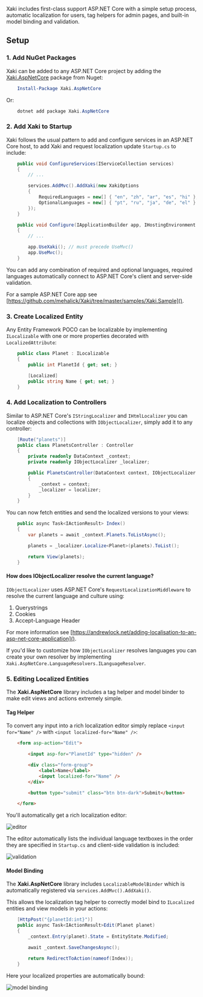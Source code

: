 ﻿Xaki includes first-class support ASP.NET Core with a simple setup process, automatic localization for users, tag helpers for admin pages, and built-in model binding and validation.

## Setup

### 1. Add NuGet Packages

Xaki can be added to any ASP.NET Core project by adding the [Xaki.AspNetCore](https://www.nuget.org/packages/Xaki.AspNetCore/) package from Nuget:

```powershell
    Install-Package Xaki.AspNetCore
```

Or:

```powershell
    dotnet add package Xaki.AspNetCore
```

### 2. Add Xaki to Startup

Xaki follows the usual pattern to add and configure services in an ASP.NET Core host, to add Xaki and request localization update `Startup.cs` to include:

```csharp
    public void ConfigureServices(IServiceCollection services)
    {
        // ...

        services.AddMvc().AddXaki(new XakiOptions
        {
            RequiredLanguages = new[] { "en", "zh", "ar", "es", "hi" },
            OptionalLanguages = new[] { "pt", "ru", "ja", "de", "el" }
        });
    }

    public void Configure(IApplicationBuilder app, IHostingEnvironment env)
    {
        // ...

        app.UseXaki(); // must precede UseMvc()
        app.UseMvc();
    }
```

You can add any combination of required and optional languages, required languages automatically connect to ASP.NET Core's client and server-side validation.

For a sample ASP.NET Core app see [https://github.com/mehalick/Xaki/tree/master/samples/Xaki.Sample]().

### 3. Create Localized Entity

Any Entity Framework POCO can be localizable by implementing `ILocalizable` with one or more properties decorated with `LocalizedAttribute`:

```csharp
    public class Planet : ILocalizable
    {
        public int PlanetId { get; set; }

        [Localized]
        public string Name { get; set; }
    }
```

### 4. Add Localization to Controllers

Similar to ASP.NET Core's `IStringLocalizer` and `IHtmlLocalizer` you can localize objects and collections with `IObjectLocalizer`, simply add it to any controller:

```csharp
    [Route("planets")]
    public class PlanetsController : Controller
    {
        private readonly DataContext _context;
        private readonly IObjectLocalizer _localizer;

        public PlanetsController(DataContext context, IObjectLocalizer localizer)
        {
            _context = context;
            _localizer = localizer;
        }
    }
```

You can now fetch entities and send the localized versions to your views:

```csharp
    public async Task<IActionResult> Index()
    {
        var planets = await _context.Planets.ToListAsync();

        planets = _localizer.Localize<Planet>(planets).ToList();

        return View(planets);
    }
```

#### How does IObjectLocalizer resolve the current language?


`IObjectLocalizer` uses ASP.NET Core's `RequestLocalizationMiddleware` to resolve the current language and culture using:

1. Querystrings
2. Cookies
3. Accept-Language Header

For more information see [https://andrewlock.net/adding-localisation-to-an-asp-net-core-application]().

If you'd like to customize how `IObjectLocalizer` resolves languages you can create your own resolver by implementing `Xaki.AspNetCore.LanguageResolvers.ILanguageResolver`.

### 5. Editing Localized Entities

The **Xaki.AspNetCore** library includes a tag helper and model binder to make edit views and actions extremely simple.

#### Tag Helper

To convert any input into a rich localization editor simply replace `<input for="Name" />` with `<input localized-for="Name" />`:

```html
    <form asp-action="Edit">

        <input asp-for="PlanetId" type="hidden" />

        <div class="form-group">
            <label>Name</label>
            <input localized-for="Name" />
        </div>

        <button type="submit" class="btn btn-dark">Submit</button>

    </form>
```

You'll automatically get a rich localization editor:

![editor](https://cdn.xaki.io/assets/2018-09-11_10-26-05-636722475947053940.png)

The editor automatically lists the individual language textboxes in the order they are specified in `Startup.cs` and client-side validation is included:

![validation](https://cdn.xaki.io/assets/2018-09-11_10-28-42-636722477515160922.png)

#### Model Binding

The **Xaki.AspNetCore** library includes `LocalizableModelBinder` which is automatically registered via `services.AddMvc().AddXaki()`.

This allows the localization tag helper to correctly model bind to `ILocalized` entities and view models in your actions:

```csharp
    [HttpPost("{planetId:int}")]
    public async Task<IActionResult>Edit(Planet planet)
    {
        _context.Entry(planet).State = EntityState.Modified;

        await _context.SaveChangesAsync();

        return RedirectToAction(nameof(Index));
    }
```

Here your localized properties are automatically bound:

![model binding](https://cdn.xaki.io/assets/2018-09-11_10-34-56-636722481804812672.png)

